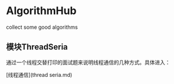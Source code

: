 # AlgorithmHub
collect some good algorithms

## 模块ThreadSeria

通过一个线程交替打印的面试题来说明线程通信的几种方式。具体进入：

[线程通信](thread seria.md)
